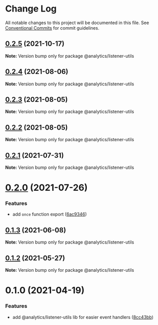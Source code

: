 # Change Log

All notable changes to this project will be documented in this file.
See [Conventional Commits](https://conventionalcommits.org) for commit guidelines.

## [0.2.5](https://github.com/DavidWells/analytics/tree/master/packages/analytics-util-listener/compare/@analytics/listener-utils@0.2.4...@analytics/listener-utils@0.2.5) (2021-10-17)

**Note:** Version bump only for package @analytics/listener-utils





## [0.2.4](https://github.com/DavidWells/analytics/tree/master/packages/analytics-util-listener/compare/@analytics/listener-utils@0.2.3...@analytics/listener-utils@0.2.4) (2021-08-06)

**Note:** Version bump only for package @analytics/listener-utils





## [0.2.3](https://github.com/DavidWells/analytics/tree/master/packages/analytics-util-listener/compare/@analytics/listener-utils@0.2.2...@analytics/listener-utils@0.2.3) (2021-08-05)

**Note:** Version bump only for package @analytics/listener-utils





## [0.2.2](https://github.com/DavidWells/analytics/tree/master/packages/analytics-util-listener/compare/@analytics/listener-utils@0.2.1...@analytics/listener-utils@0.2.2) (2021-08-05)

**Note:** Version bump only for package @analytics/listener-utils





## [0.2.1](https://github.com/DavidWells/analytics/tree/master/packages/analytics-util-listener/compare/@analytics/listener-utils@0.2.0...@analytics/listener-utils@0.2.1) (2021-07-31)

**Note:** Version bump only for package @analytics/listener-utils





# [0.2.0](https://github.com/DavidWells/analytics/tree/master/packages/analytics-util-listener/compare/@analytics/listener-utils@0.1.3...@analytics/listener-utils@0.2.0) (2021-07-26)


### Features

* add `once` function export ([6ac9346](https://github.com/DavidWells/analytics/tree/master/packages/analytics-util-listener/commit/6ac9346))





## [0.1.3](https://github.com/DavidWells/analytics/tree/master/packages/analytics-util-listener/compare/@analytics/listener-utils@0.1.2...@analytics/listener-utils@0.1.3) (2021-06-08)

**Note:** Version bump only for package @analytics/listener-utils





## [0.1.2](https://github.com/DavidWells/analytics/tree/master/packages/analytics-util-listener/compare/@analytics/listener-utils@0.1.0...@analytics/listener-utils@0.1.2) (2021-05-27)

**Note:** Version bump only for package @analytics/listener-utils





# 0.1.0 (2021-04-19)


### Features

* add @analytics/listener-utils lib for easier event handlers ([8cc43bb](https://github.com/DavidWells/analytics/tree/master/packages/analytics-util-listener/commit/8cc43bb))
